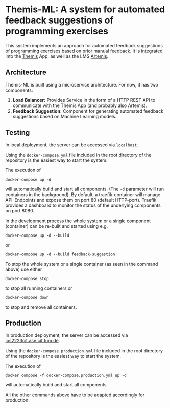 # Themis-ML: A system for automated feedback suggestions of programming exercises

This system implements an approach for automated feedback suggestions of programming exercises based on prior manual feedback. It is integrated into the [Themis](https://github.com/ls1intum/Themis) App, as well as the LMS [Artemis](https://github.com/ls1intum/Artemis).

## Architecture
Themis-ML is built using a microservice architecture. For now, it has two components:

  1.  **Load Balancer:** Provides Service in the form of a HTTP REST API to communicate with the Themis App (and probably also Artemis).
  2.  **Feedback Suggestion:** Component for generating automated feedback suggestions based on Machine Learning models.

## Testing

In local deployment, the server can be accessed via `localhost`.

Using the `docker-compose.yml` file included in the root directory of the repository is the easiest way to start the system.
 
The execution of
```
docker-compose up -d
```
will automatically build and start all components. (The `-d` parameter will run containers in the background).
By default, a traefik-container will manage API-Endpoints and expose them on port 80 (default HTTP-port).
Traefik provides a dashboard to monitor the status of the underlying components on port 8080.

In the development process the whole system or a single component (container) can be re-built and started using e.g.
```
docker-compose up -d --build
```
or
```
docker-compose up -d --build feedback-suggestion
```

To stop the whole system or a single container (as seen in the command above) use either
```
docker-compose stop
```
to stop all running containers or
```
docker-compose down
```
to stop and remove all containers.

## Production

In production deployment, the server can be accessed via [ios2223cit.ase.cit.tum.de](https://ios2223cit.ase.cit.tum.de/).

Using the `docker-compose.production.yml` file included in the root directory of the repository is the easiest way to start the system.

The execution of
```
docker compose -f docker-compose.production.yml up -d
```
will automatically build and start all components.

All the other commands above have to be adapted accordingly for production.
